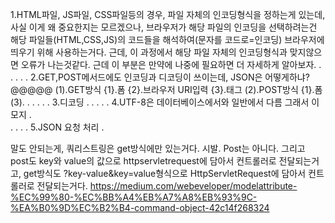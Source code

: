 1.HTML파일, JS파일, CSS파일등의 경우, 파일 자체의 인코딩형식을 정하는게 있는데,
    사실 이게 왜 중요한지는 모르겠으나, 브라우저가 해당 파일의 인코딩을 선택하려는건
    해당 파일들(HTML,CSS,JS)의 코드들을 해석하여(문자를 코드로=인코딩) 브라우저에 띄우기 위해 사용하는거다.
    근데, 이 과정에서 해당 파일 자체의 인코딩형식과 맞지않으면 오류가 나는것같다.
    근데 이 부분은 만약에 나중에 필요하면 더 자세하게 알아보자.
.
.
.
.
.
2.GET,POST메서드에도 인코딩과 디코딩이 쓰이는데, JSON은 어떻게하냐?@@@@@
    (1).GET방식
        {1}.폼
        {2}.브라우저 URI입력
        {3}.<a>태그
    (2).POST방식
        {1}.폼
    (3).
.
.
.
.
.
3.디코딩
.
.
.
.
.
4.UTF-8은 데이터베이스에서와 일반에서 다름 그래서 이모지
.        
.
.
.
.
5.JSON 요청 처리
.


말도 안되는게, 쿼리스트링은 get방식에만 있는거다. 시발.
Post는 아니다.
그리고 post도 key와 value의 값으로 httpservletrequest에 담아서 컨트롤러로
전달되는거고, get방식도 ?key-value&key=value형식으로
HttpServletRequest에 담아서 컨트롤러로 전달되는거다.
https://medium.com/webeveloper/modelattribute-%EC%99%80-%EC%BB%A4%EB%A7%A8%EB%93%9C-%EA%B0%9D%EC%B2%B4-command-object-42c14f268324